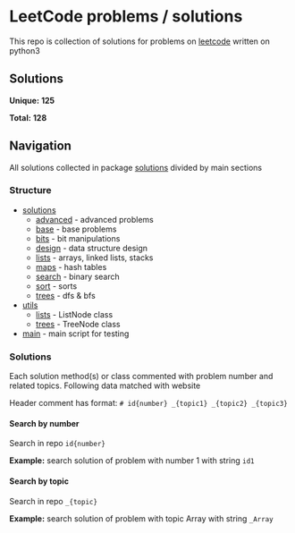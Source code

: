 # LeetCode problems / solutions

This repo is collection of solutions for problems 
on [leetcode](https://leetcode.com/problemset/all/) 
written on python3

## Solutions

**Unique:** **125**

**Total:** **128**

## Navigation

All solutions collected in package [solutions](solutions)
divided by main sections

### Structure

* [solutions](solutions)
    * [advanced](solutions/advanced) - advanced problems
    * [base](solutions/base) - base problems
    * [bits](solutions/bits) - bit manipulations
    * [design](solutions/design) - data structure design
    * [lists](solutions/lists) - arrays, linked lists, 
    stacks
    * [maps](solutions/maps) - hash tables
    * [search](solutions/search) - binary search
    * [sort](solutions/sort) - sorts
    * [trees](solutions/trees) - dfs & bfs
* [utils](utils)
    * [lists](utils/lists.py) - ListNode class
    * [trees](utils/trees.py) - TreeNode class
* [main](main.py) - main script for testing

### Solutions

Each solution method(s) or class commented 
with problem number and related topics. Following data
matched with website

Header comment has format: 
`# id{number} _{topic1} _{topic2} _{topic3}`

#### Search by number

Search in repo `id{number}`

**Example:** search solution of problem with number 1 
with string `id1`

#### Search by topic

Search in repo `_{topic}`

**Example:** search solution of problem with topic Array
with string `_Array`
